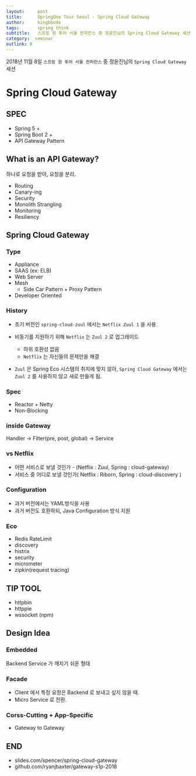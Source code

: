 ```yaml
---
layout:     post
title:      SpringOne Tour Seoul - Spring Cloud Gateway
author:     kingbbode
tags:       spring think
subtitle:   스프링 원 투어 서울 컨퍼런스 중 정윤진님의 Spring Cloud Gateway 세션
category:  seminar
outlink: 0
---
```


2018년 11월 8일 `스프링 원 투어 서울 컨퍼런스` 중 정윤진님의 `Spring Cloud Gateway` 세션

# Spring Cloud Gateway

## SPEC

- Spring 5 +
- Spring Boot 2 +
- API Gateway Pattern

## What is an API Gateway?

하나로 요청을 받아, 요청을 분리.

- Routing
- Canary-ing
- Security
- Monolith Strangling
- Monitoring
- Resiliency

## Spring Cloud Gateway

### Type

- Appliance
- SAAS (ex: ELB)
- Web Server
- Mesh
  - Side Car Pattern + Proxy Pattern
- Developer Oriented

### History

- 초기 버전인 `spring-cloud-zuul` 에서는 `Netflix Zuul 1` 을 사용

- 비동기를 지원하기 위해 `Netflix` 는 `Zuul 2` 로 업그레이드
  - 하위 호환성 없음
  - `Netflix` 는 자신들의 문제만을 해결

- `Zuul` 은 Spring Eco 시스템의 취지에 맞지 않아, `Spring Cloud Gateway` 에서는 `Zuul 2` 를 사용하지 않고 새로 만들게 됨.

### Spec
- Reactor + Netty
- Non-Blocking

### inside Gateway

Handler -> Filter(pre, post, global) -> Service

### vs Netflix

- 어떤 서비스로 보낼 것인가 - (Netflix : Zuul, Spring : cloud-gateway)
- 서비스 중 어디로 보낼 것인가( Netflix : Riborn, Spring : cloud-discovery )

### Configuration

- 과거 버전에서는 YAML방식을 사용
- 과거 버전도 호환하되, Java Configuration 방식 지원

### Eco

- Redis RateLimit
- discovery
- histrix
- security
- micrometer
- zipkin(request tracing)

## TIP TOOL

- httpbin
- httppie
- wssocket (npm)

## Design Idea

### Embedded

Backend Service 가 깨지기 쉬운 형태

### Facade

- Client 에서 특정 요청은 Backend 로 보내고 싶지 않을 때.
- Micro Service 로 전환.

### Corss-Cutting + App-Specific

- Gateway to Gateway


## END

- slides.com/spencer/spring-cloud-gateway
- github.com/ryanjbaxter/gateway-s1p-2018
